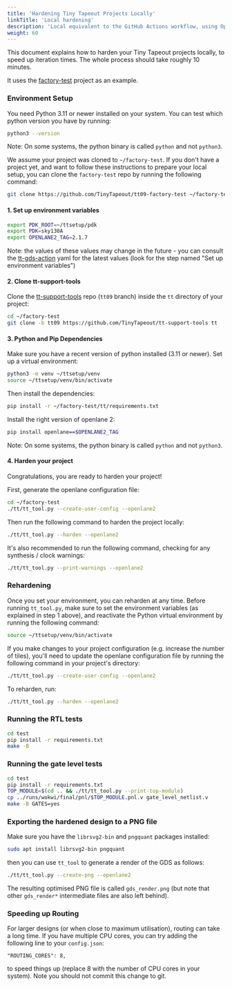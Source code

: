 ```yaml
---
title: 'Hardening Tiny Tapeout Projects Locally'
linkTitle: 'Local hardening'
description: 'Local equivalent to the GitHub Actions workflow, using OpenLane 2'
weight: 60
---
```


This document explains how to harden your Tiny Tapeout projects locally, to speed up iteration times. The whole process should take roughly 10 minutes.

It uses the [factory-test](https://github.com/TinyTapeout/tt09-factory-test) project as an example.

### Environment Setup

You need Python 3.11 or newer installed on your system. You can test which python version you have by running:

```sh
python3 --version
```

Note: On some systems, the python binary is called `python` and not `python3`.

We assume your project was cloned to `~/factory-test`. If you don't have a project yet, and want to follow these instructions to prepare your local setup, you can clone the `factory-test` repo by running the following command:

```sh
git clone https://github.com/TinyTapeout/tt09-factory-test ~/factory-test
```

#### 1. Set up environment variables

```sh
export PDK_ROOT=~/ttsetup/pdk
export PDK=sky130A
export OPENLANE2_TAG=2.1.7
```

Note: the values of these values may change in the future - you can consult the [tt-gds-action](https://github.com/TinyTapeout/tt-gds-action/blob/main/action.yml) yaml for the latest values (look for the step named "Set up environment variables") 

#### 2. Clone tt-support-tools

Clone the [tt-support-tools](https://github.com/TinyTapeout/tt-support-tools) repo (`tt09` branch) inside the `tt` directory of your project:

```sh
cd ~/factory-test
git clone -b tt09 https://github.com/TinyTapeout/tt-support-tools tt
```

#### 3. Python and Pip Dependencies

Make sure you have a recent version of python installed (3.11 or newer). Set up a virtual environment:

```sh
python3 -m venv ~/ttsetup/venv
source ~/ttsetup/venv/bin/activate
```

Then install the dependencies:

```sh
pip install -r ~/factory-test/tt/requirements.txt
```

Install the right version of openlane 2:

```sh
pip install openlane==$OPENLANE2_TAG
```

Note: On some systems, the python binary is called `python` and not `python3`.

#### 4. Harden your project

Congratulations, you are ready to harden your project!

First, generate the openlane configuration file:

```sh
cd ~/factory-test
./tt/tt_tool.py --create-user-config --openlane2
```

Then run the following command to harden the project locally:

```sh
./tt/tt_tool.py --harden --openlane2
```

It's also recommended to run the following command, checking for any synthesis / clock warnings:

```sh
./tt/tt_tool.py --print-warnings --openlane2
```

### Rehardening

Once you set your environment, you can reharden at any time. Before running `tt_tool.py`, make sure to set the environment variables (as explained in step 1 above), and reactivate the Python virtual environment by running the following command:

```sh
source ~/ttsetup/venv/bin/activate
```

If you make changes to your project configuration (e.g. increase the number of tiles), you'll need to update the openlane configuration file by running the following command in your project's directory:

```sh
./tt/tt_tool.py --create-user-config --openlane2
```

To reharden, run:

```sh
./tt/tt_tool.py --harden --openlane2
```

### Running the RTL tests

```sh
cd test
pip install -r requirements.txt
make -B
```

### Running the gate level tests

```sh
cd test
pip install -r requirements.txt
TOP_MODULE=$(cd .. && ./tt/tt_tool.py --print-top-module)
cp ../runs/wokwi/final/pnl/$TOP_MODULE.pnl.v gate_level_netlist.v
make -B GATES=yes
```

### Exporting the hardened design to a PNG file

Make sure you have the `librsvg2-bin` and `pngquant` packages installed:

```sh
sudo apt install librsvg2-bin pngquant
```

then you can use `tt_tool` to generate a render of the GDS as follows:

```sh
./tt/tt_tool.py --create-png --openlane2
```

The resulting optimised PNG file is called `gds_render.png` (but note that other `gds_render*` intermediate files are also left behind).

### Speeding up Routing

For larger designs (or when close to maximum utilisation), routing can take a long time.  If you have multiple CPU cores, you can try adding the following line to your `config.json`:

```none
"ROUTING_CORES": 8,
```

to speed things up (replace 8 with the number of CPU cores in your system).  Note you should not commit this change to git.
